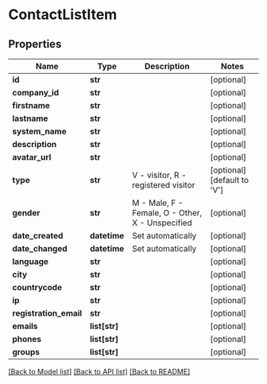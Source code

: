 # ContactListItem

## Properties
Name | Type | Description | Notes
------------ | ------------- | ------------- | -------------
**id** | **str** |  | [optional] 
**company_id** | **str** |  | [optional] 
**firstname** | **str** |  | [optional] 
**lastname** | **str** |  | [optional] 
**system_name** | **str** |  | [optional] 
**description** | **str** |  | [optional] 
**avatar_url** | **str** |  | [optional] 
**type** | **str** | V - visitor, R - registered visitor | [optional] [default to 'V']
**gender** | **str** | M - Male, F - Female, O - Other, X - Unspecified | [optional] 
**date_created** | **datetime** | Set automatically | [optional] 
**date_changed** | **datetime** | Set automatically | [optional] 
**language** | **str** |  | [optional] 
**city** | **str** |  | [optional] 
**countrycode** | **str** |  | [optional] 
**ip** | **str** |  | [optional] 
**registration_email** | **str** |  | [optional] 
**emails** | **list[str]** |  | [optional] 
**phones** | **list[str]** |  | [optional] 
**groups** | **list[str]** |  | [optional] 

[[Back to Model list]](../README.md#documentation-for-models) [[Back to API list]](../README.md#documentation-for-api-endpoints) [[Back to README]](../README.md)


